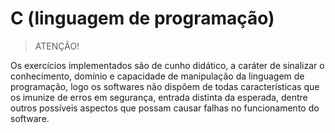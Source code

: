 ﻿
# C (linguagem de programação)

> ATENÇÃO!

Os exercícios implementados são de cunho didático, a caráter de sinalizar o conhecimento, 
domínio e capacidade de manipulação da linguagem de programação, logo os softwares não 
dispõem de todas características que os imunize de erros em segurança, entrada distinta da esperada,
dentre outros possíveis aspectos que possam causar falhas no funcionamento do software.
